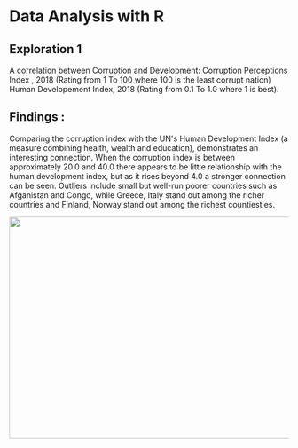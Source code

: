 # Data Analysis with R

## Exploration 1

A correlation between Corruption and Development: Corruption Perceptions Index , 2018 (Rating from 1 To 100 where 100 is the least corrupt nation) Human Developement Index, 2018 (Rating from 0.1 To 1.0 where 1 is best).

## Findings : 
Comparing the corruption index with the UN's Human Development Index (a measure combining health, wealth and education), demonstrates an interesting connection. When the corruption index is between approximately 20.0 and 40.0 there appears to be little relationship with the human development index, but as it rises beyond 4.0 a stronger connection can be seen. Outliers include small but well-run poorer countries such as Afganistan and Congo, while Greece, Italy stand out among the richer countries and Finland, Norway stand out among the richest countiesties.

<p float="left">
<img src="https://www.economist.com/sites/default/files/imagecache/640-width/imagecache/original-size/20111210_WOC210.gif" width="600" height="400">
</p>



